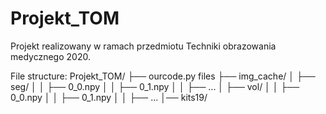 # Projekt_TOM
Projekt realizowany w ramach przedmiotu Techniki obrazowania medycznego 2020.

File structure:
Projekt_TOM/
├── ourcode.py files
├── img_cache/
│   ├── seg/
│   │   ├── 0_0.npy
│   │   ├── 0_1.npy
│   │   ├── ...
│   ├── vol/
│   │   ├── 0_0.npy
│   │   ├── 0_1.npy
│   │   ├── ...
│── kits19/

